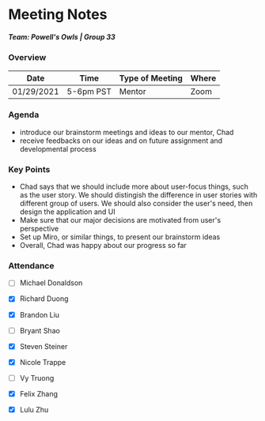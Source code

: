 # Meeting Notes
##### Team: Powell's Owls | Group 33

### Overview
| Date       | Time      | Type of Meeting   | Where   |
| ---------- | --------- | ----------------- | ------- |
| 01/29/2021 | 5-6pm PST | Mentor            | Zoom    |


### Agenda
- introduce our brainstorm meetings and ideas to our mentor, Chad
- receive feedbacks on our ideas and on future assignment and developmental process


### Key Points
- Chad says that we should include more about user-focus things, such as the user story. We should distingish the difference in user stories with different group of users. We should also consider the user's need, then design the application and UI
- Make sure that our major decisions are motivated from user's perspective
- Set up Miro, or similar things, to present our brainstorm ideas
- Overall, Chad was happy about our progress so far

### Attendance
- [ ] Michael Donaldson
- [x] Richard Duong
- [x] Brandon Liu
- [ ] Bryant Shao
- [x] Steven Steiner
- [x] Nicole Trappe
- [ ] Vy Truong
- [x] Felix Zhang
- [x] Lulu Zhu

